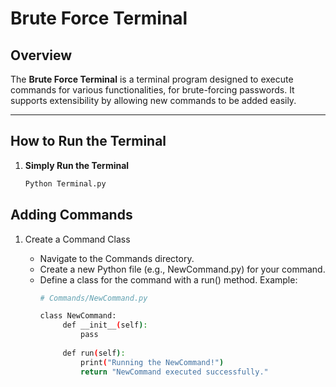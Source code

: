 # Brute Force Terminal

## Overview
The **Brute Force Terminal** is a terminal program designed to execute commands for various functionalities, for brute-forcing passwords. It supports extensibility by allowing new commands to be added easily.

---

## How to Run the Terminal

1. **Simply Run the Terminal**
   ```bash
   Python Terminal.py
   ```

## Adding Commands

1. Create a Command Class

   * Navigate to the Commands directory.
   * Create a new Python file (e.g., NewCommand.py) for your command.
   * Define a class for the command with a run() method. Example:
     ```bash
     # Commands/NewCommand.py

     class NewCommand:
          def __init__(self):
              pass
      
          def run(self):
              print("Running the NewCommand!")
              return "NewCommand executed successfully."
     ```
